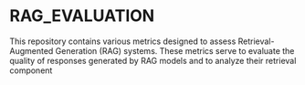# RAG_EVALUATION
 This repository contains various metrics designed to assess Retrieval-Augmented Generation (RAG) systems. These metrics serve to evaluate the quality of responses generated by RAG models and to analyze their retrieval component
